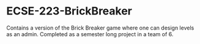 # ECSE-223-BrickBreaker
Contains a version of the Brick Breaker game where one can design levels as an admin. Completed as a semester long project in a team of 6.
